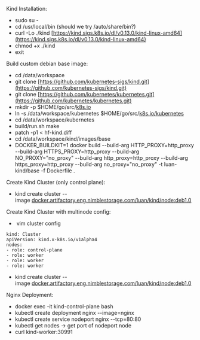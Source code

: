 Kind Installation:
- sudo su -
- cd /usr/local/bin (should we try /auto/share/bin?)
- curl -Lo ./kind [https://kind.sigs.k8s.io/dl/v0.13.0/kind-linux-amd64](https://kind.sigs.k8s.io/dl/v0.13.0/kind-linux-amd64)
- chmod +x ./kind
- exit

Build custom debian base image:
- cd /data/workspace
- git clone [https://github.com/kubernetes-sigs/kind.git](https://github.com/kubernetes-sigs/kind.git)
- git clone [https://github.com/kubernetes/kubernetes.git](https://github.com/kubernetes/kubernetes.git)
- mkdir -p $HOME/go/src/[k8s.io](http://k8s.io/)
- ln -s /data/workspace/kubernetes $HOME/go/src/[k8s.io/kubernetes](http://k8s.io/kubernetes)
- cd /data/workspace/kubernetes
- build/run.sh make
- patch -p1 < hf-kind.diff
- cd /data/workspace/kind/images/base
- DOCKER_BUILDKIT=1 docker build --build-arg HTTP_PROXY=http_proxy --build-arg HTTPS_PROXY=http_proxy --build-arg NO_PROXY="no_proxy" --build-arg http_proxy=http_proxy --build-arg https_proxy=http_proxy --build-arg no_proxy="no_proxy" -t luan-kind/base -f Dockerfile .

Create Kind Cluster (only control plane):
- kind create cluster --image [docker.artifactory.eng.nimblestorage.com/luan/kind/node:deb1.0](http://docker.artifactory.eng.nimblestorage.com/luan/kind/node:deb1.0)

Create Kind Cluster with multinode config:
-  vim cluster config

```
kind: Cluster
apiVersion: kind.x-k8s.io/v1alpha4
nodes:
- role: control-plane
- role: worker
- role: worker
- role: worker
```
- kind create cluster --image [docker.artifactory.eng.nimblestorage.com/luan/kind/node:deb1.0](http://docker.artifactory.eng.nimblestorage.com/luan/kind/node:deb1.0)

Nginx Deployment:
- docker exec -it kind-control-plane bash
- kubectl create deployment nginx --image=nginx
- kubectl create service nodeport nginx --tcp=80:80
- kubectl get nodes -> get port of nodeport node
- curl kind-worker:30991